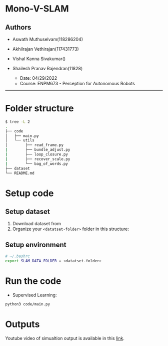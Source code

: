 # Mono-V-SLAM

## Authors 
- Aswath Muthuselvam(118286204)
- Akhilrajan Vethirajan(117431773)  
- Vishal Kanna Sivakumar()
- Shailesh Pranav Rajendran(11828)

    - Date: 04/29/2022
    - Course: ENPM673 - Perception for Autonomous Robots
---


# Folder structure
```bash
$ tree -L 2
.
├── code
│   ├── main.py
│   └── utils
│        ├── read_frame.py
|        ├── bundle_adjust.py
|        ├── loop_closure.py
|        ├── recover_scale.py
|        └── bag_of_words.py
├── dataset
└── README.md
```

# Setup code
## Setup dataset
1. Download dataset from 
2. Organize your `<datatset-folder>` folder in this structure:



## Setup environment
```bash
# ~/.bashrc
export SLAM_DATA_FOLDER = <datatset-folder>
```


# Run the code
- Supervised Learning:
```bash
python3 code/main.py
```

# Outputs
Youtube video of simualtion output is available in this [link]().

